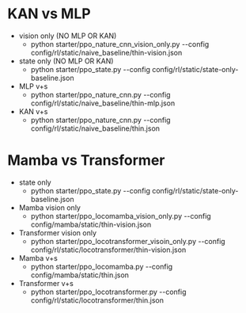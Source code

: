 # KAN vs MLP

- vision only (NO MLP OR KAN)
  - python starter/ppo_nature_cnn_vision_only.py --config config/rl/static/naive_baseline/thin-vision.json
- state only (NO MLP OR KAN)
  - python starter/ppo_state.py --config config/rl/static/state-only-baseline.json
- MLP v+s
  - python starter/ppo_nature_cnn.py --config config/rl/static/naive_baseline/thin-mlp.json
- KAN v+s
  - python starter/ppo_nature_cnn.py --config config/rl/static/naive_baseline/thin.json

# Mamba vs Transformer

* state only
  * python starter/ppo_state.py --config config/rl/static/state-only-baseline.json
* Mamba vision only
  * python starter/ppo_locomamba_vision_only.py --config config/mamba/static/thin-vision.json
* Transformer vision only
  * python starter/ppo_locotransformer_visoin_only.py --config config/rl/static/locotransformer/thin-vision.json
* Mamba v+s
  * python starter/ppo_locomamba.py --config config/mamba/static/thin.json
* Transformer v+s
  * python starter/ppo_locotransformer.py --config config/rl/static/locotransformer/thin.json
